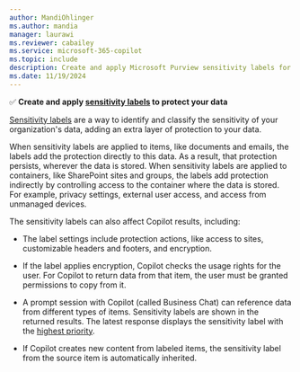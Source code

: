 ```yaml
---
author: MandiOhlinger
ms.author: mandia
manager: laurawi
ms.reviewer: cabailey
ms.service: microsoft-365-copilot
ms.topic: include
description: Create and apply Microsoft Purview sensitivity labels for Microsoft 365 Copilot.
ms.date: 11/19/2024
---
```


✅ **Create and apply [sensitivity labels](/purview/get-started-with-sensitivity-labels) to protect your data**

[Sensitivity labels](/purview/sensitivity-labels) are a way to identify and classify the sensitivity of your organization's data, adding an extra layer of protection to your data.

When sensitivity labels are applied to items, like documents and emails, the labels add the protection directly to this data. As a result, that protection persists, wherever the data is stored. When sensitivity labels are applied to containers, like SharePoint sites and groups, the labels add protection indirectly by controlling access to the container where the data is stored. For example, privacy settings, external user access, and access from unmanaged devices.

The sensitivity labels can also affect Copilot results, including:

- The label settings include protection actions, like access to sites, customizable headers and footers, and encryption.
- If the label applies encryption, Copilot checks the usage rights for the user. For Copilot to return data from that item, the user must be granted permissions to copy from it.
- A prompt session with Copilot (called Business Chat) can reference data from different types of items. Sensitivity labels are shown in the returned results. The latest response displays the sensitivity label with the [highest priority](/purview/sensitivity-labels#label-priority-order-matters).

- If Copilot creates new content from labeled items, the sensitivity label from the source item is automatically inherited.
